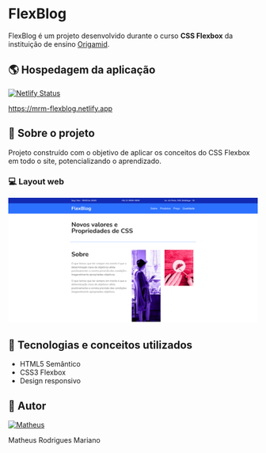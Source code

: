 # FlexBlog
FlexBlog é um projeto desenvolvido durante o curso **CSS Flexbox** da instituição de ensino [Origamid](https://www.origamid.com "Site da Origamid").

## :earth_americas: Hospedagem da aplicação

[![Netlify Status](https://api.netlify.com/api/v1/badges/b2aea278-5f93-4cd1-a928-462fbbe6d16f/deploy-status)](https://app.netlify.com/sites/mrm-flexblog/deploys)

https://mrm-flexblog.netlify.app

## :book: Sobre o projeto

Projeto construído com o objetivo de aplicar os conceitos do CSS Flexbox em todo o site, potencializando o aprendizado.

### :computer: Layout web
  <img alt="Web-01" src="https://github.com/Math-rm1/flexblog-origamid/blob/main/assets/flexblog-screenshot.png"/>

## :rocket: Tecnologias e conceitos utilizados
- HTML5 Semântico
- CSS3 Flexbox
- Design responsivo

## :bust_in_silhouette: Autor

[![Matheus](https://img.shields.io/badge/linkedin%20-%230077B5.svg?&style=for-the-badge&logo=linkedin&logoColor=white)](https://www.linkedin.com/in/matheus-r-mariano)

Matheus Rodrigues Mariano
